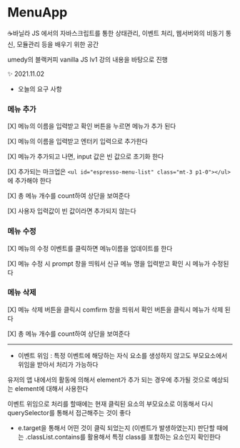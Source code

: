# MenuApp
☕바닐라 JS 에서의 자바스크립트를 통한 상태관리, 이벤트 처리, 웹서버와의 비동기 통신, 모듈관리 등을 배우기 위한 공간 

umedy의 블랙커피 vanilla JS lv1 강의 내용을 바탕으로 진행


✨ 2021.11.02 

- 오늘의 요구 사항 

### 메뉴 추가
[X] 메뉴의 이름을 입력받고 확인 버튼을 누르면 메뉴가 추가 된다

[X] 메뉴의 이름을 입력받고 엔터키 입력으로 추가한다

[X] 메뉴가 추가되고 나면, input 값은 빈 값으로 초기화 한다 

[X] 추가되는 마크업은 ```<ul id="espresso-menu-list" class="mt-3 p1-0"></ul> ```에 추가해야 한다

[X] 총 메뉴 개수를 count하여 상단을 보여준다

[X] 사용자 입력값이 빈 값이라면 추가되지 않는다

### 메뉴 수정
[X] 메뉴의 수정 이벤트를 클릭하면 메뉴이름을 업데이트를 한다 

[X] 메뉴 수정 시 prompt 창을 띄워서 신규 메뉴 명을 입력받고 확인 시 메뉴가 수정된다 

### 메뉴 삭제 

[X] 메뉴 삭제 버튼을 클릭시 comfirm 창을 띄워서 확인 버튼을 클릭시 메뉴가 삭제 된다 

[X] 총 메뉴 개수를 count하여 상단을 보여준다 


<hr>

- 이벤트 위임 : 특정 이벤트에 해당하는 자식 요소를 생성하지 않고도 부모요소에서 위임을 받아서 처리가 가능하다 

유저의 앱 내에서의 활동에 의해서 element가 추가 되는 경우에 추가될 것으로 예상되는 element에 대해서 사용한다 

이벤트 위임으로 처리를 할때에는 현재 클릭된 요소의 부모요소로 이동해서 다시 querySelector를 통해서 접근해주는 것이 좋다


- e.target을 통해서 어떤 것이 클릭 되었는지 (이벤트가 발생하였는지) 판단할 때에는 .classList.contains를 활용해서 특정 class를 포함하는 요소인지 확인한다